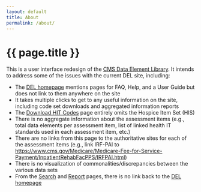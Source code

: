 ```yaml
---
layout: default
title: About
permalink: /about/
---
```

# {{ page.title }}
This is a user interface redesign of the [CMS Data Element Library](https://del.cms.gov/DELWeb/pubHome).  It intends to address some of the issues with the current DEL site, including:
* The [DEL homepage](https://del.cms.gov/DELWeb/pubHome) mentions pages for FAQ, Help, and a User Guide but does not link to them anywhere on the site
* It takes multiple clicks to get to any useful information on the site, including code set downloads and aggregated information reports
* The [Download HIT Codes](https://del.cms.gov/DELWeb/pubDownloadHitCodesForm) page entirely omits the Hospice Item Set (HIS)
* There is no aggregate information about the assessment items (e.g., total data elements per assessment item, list of linked health IT standards used in each assessment item, etc.)
* There are no links from this page to the authoritative sites for each of the assessment items (e.g., link IRF-PAI to https://www.cms.gov/Medicare/Medicare-Fee-for-Service-Payment/InpatientRehabFacPPS/IRFPAI.html)
* There is no visualization of commonalities/discrepancies between the various data sets
* From the [Search](https://del.cms.gov/DELWeb/pubNavSearch) and [Report](https://del.cms.gov/DELWeb/pubNavRpts) pages, there is no link back to the [DEL homepage](https://del.cms.gov/DELWeb/pubHome)